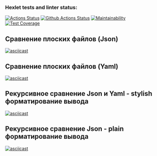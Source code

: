 ### Hexlet tests and linter status:
[![Actions Status](https://github.com/bysynth/php-project-lvl2/workflows/hexlet-check/badge.svg)](https://github.com/bysynth/php-project-lvl2/actions)
[![Github Actions Status](https://github.com/bysynth/php-project-lvl1/workflows/CI/badge.svg)](https://github.com/bysynth/php-project-lvl1/actions)
[![Maintainability](https://api.codeclimate.com/v1/badges/9f83efce639667fe4221/maintainability)](https://codeclimate.com/github/bysynth/php-project-lvl2/maintainability)
[![Test Coverage](https://api.codeclimate.com/v1/badges/9f83efce639667fe4221/test_coverage)](https://codeclimate.com/github/bysynth/php-project-lvl2/test_coverage)

## Сравнение плоских файлов (Json)

[![asciicast](https://asciinema.org/a/CJvOblN803ISLO5dkh8Z4QSXP.svg)](https://asciinema.org/a/CJvOblN803ISLO5dkh8Z4QSXP)

## Сравнение плоских файлов (Yaml)

[![asciicast](https://asciinema.org/a/mLLIyNtzbRNT15eO9bojV5tng.svg)](https://asciinema.org/a/mLLIyNtzbRNT15eO9bojV5tng)

## Рекурсивное сравнение Json и Yaml - stylish форматирование вывода

[![asciicast](https://asciinema.org/a/Qeke1CPw2NpBXYsrFWZcclsZf.svg)](https://asciinema.org/a/Qeke1CPw2NpBXYsrFWZcclsZf)

## Рекурсивное сравнение Json - plain форматирование вывода

[![asciicast](https://asciinema.org/a/GD1t8lWV31tJ5A1d9UMrToUul.svg)](https://asciinema.org/a/GD1t8lWV31tJ5A1d9UMrToUul)